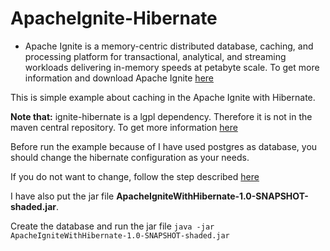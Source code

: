 # ApacheIgnite-Hibernate

* Apache Ignite  is a memory-centric distributed database, caching, and processing platform for transactional, analytical, and streaming workloads delivering in-memory speeds at petabyte scale. To get more information and download Apache Ignite [here](https://ignite.apache.org/)

This is simple example about caching in the Apache Ignite with Hibernate.

**Note that:** ignite-hibernate is a lgpl dependency. Therefore it is not in the maven central repository. To get more information [here](http://ignite.apache.org/download.cgi#build-source)

Before run the example because of I have used postgres as database, you should change the hibernate configuration as your needs. 

If you do not want to change, follow the step described [here](https://github.com/mehmetozanguven/ApacheIgnite-Caching/edit/master/README.md)


I have also put the jar file **ApacheIgniteWithHibernate-1.0-SNAPSHOT-shaded.jar**. 

Create the database and run the jar file `java -jar ApacheIgniteWithHibernate-1.0-SNAPSHOT-shaded.jar`
